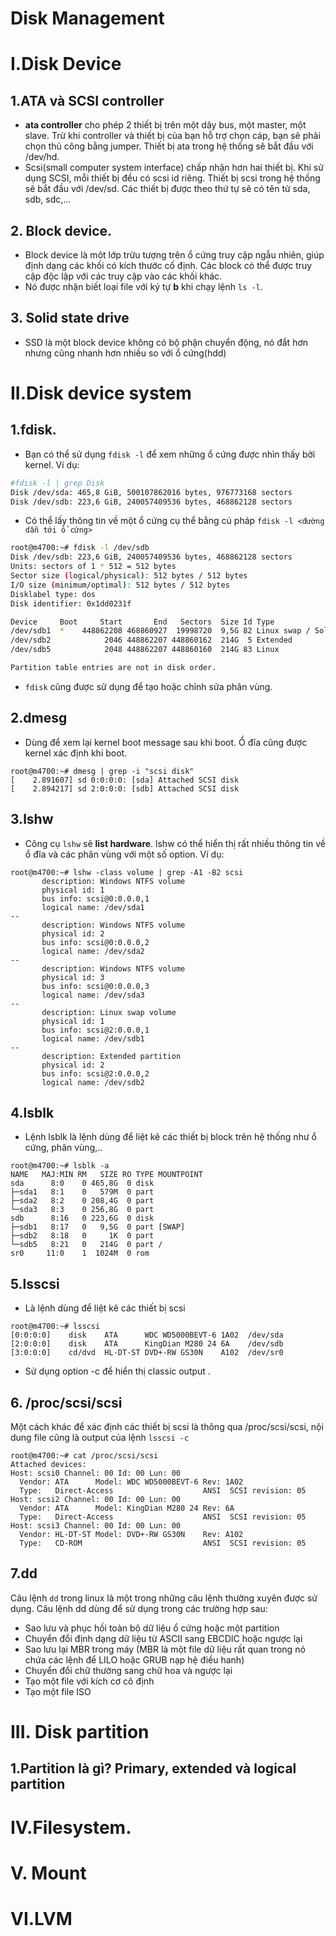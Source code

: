 # Disk Management

# I.Disk Device 
## 1.ATA và SCSI controller
- **ata controller** cho phép 2 thiết bị trên một dây bus, một master, một slave. Trừ khi controller và thiết bị của bạn hỗ trợ chọn cáp, bạn sẽ phải chọn thủ công bằng jumper. Thiết bị ata trong hệ thống sẽ bắt đầu với /dev/hd. 
- Scsi(small computer system interface) chấp nhận hơn hai thiết bị. Khi sử dụng SCSI, mỗi thiết bị đều có scsi id riêng. Thiết bị scsi trong hệ thống sẽ bắt đầu với /dev/sd. Các thiết bị được theo thứ tự sẽ có tên từ sda, sdb, sdc,...
## 2. Block device.
- Block device là môt lớp trừu tượng trên ổ cứng truy cập ngẫu nhiên, giúp định dạng các khối có kích thước cố định. Các block có thể được truy cập độc lập với các truy cập vào các khối khác.
- Nó được nhận biết loại file với ký tự **b** khi chạy lệnh `ls -l`.

## 3. Solid state drive
- SSD là một block device không có bộ phận chuyển động, nó đắt hơn nhưng cũng nhanh hơn nhiều so với ổ cứng(hdd)

# II.Disk device system

## 1.fdisk.
- Bạn có thể sử dụng `fdisk -l` để xem những ổ cứng được nhìn thấy bởi kernel.
Ví dụ:
```bash
#fdisk -l | grep Disk
Disk /dev/sda: 465,8 GiB, 500107862016 bytes, 976773168 sectors
Disk /dev/sdb: 223,6 GiB, 240057409536 bytes, 468862128 sectors
```
- Có thể lấy thông tin về một ổ cứng cụ thể bằng cú pháp `fdisk -l <đường dẫn tới ổ cứng>`
```bash
root@m4700:~# fdisk -l /dev/sdb
Disk /dev/sdb: 223,6 GiB, 240057409536 bytes, 468862128 sectors
Units: sectors of 1 * 512 = 512 bytes
Sector size (logical/physical): 512 bytes / 512 bytes
I/O size (minimum/optimal): 512 bytes / 512 bytes
Disklabel type: dos
Disk identifier: 0x1dd0231f

Device     Boot     Start       End   Sectors  Size Id Type
/dev/sdb1  *    448862208 468860927  19998720  9,5G 82 Linux swap / Solaris
/dev/sdb2            2046 448862207 448860162  214G  5 Extended
/dev/sdb5            2048 448862207 448860160  214G 83 Linux

Partition table entries are not in disk order.
```
- `fdisk` cũng được sử dụng để tạo hoặc chỉnh sửa phân vùng.

## 2.dmesg
- Dùng để xem lại kernel boot message sau khi boot. Ổ đĩa cũng được kernel xác định khi boot.

```
root@m4700:~# dmesg | grep -i "scsi disk"
[    2.891607] sd 0:0:0:0: [sda] Attached SCSI disk
[    2.894217] sd 2:0:0:0: [sdb] Attached SCSI disk
```

## 3.lshw
- Công cụ `lshw` sẽ **list hardware**. lshw có thể hiển thị rất nhiều thông tin về ổ đĩa và các phân vùng với một số option.
Ví dụ:

```
root@m4700:~# lshw -class volume | grep -A1 -B2 scsi
       description: Windows NTFS volume
       physical id: 1
       bus info: scsi@0:0.0.0,1
       logical name: /dev/sda1
--
       description: Windows NTFS volume
       physical id: 2
       bus info: scsi@0:0.0.0,2
       logical name: /dev/sda2
--
       description: Windows NTFS volume
       physical id: 3
       bus info: scsi@0:0.0.0,3
       logical name: /dev/sda3
--
       description: Linux swap volume
       physical id: 1
       bus info: scsi@2:0.0.0,1
       logical name: /dev/sdb1
--
       description: Extended partition
       physical id: 2
       bus info: scsi@2:0.0.0,2
       logical name: /dev/sdb2
```

## 4.lsblk 
- Lệnh lsblk là lệnh dùng để liệt kê các thiết bị block trên hệ thống như ổ cứng, phân vùng,..
```
root@m4700:~# lsblk -a
NAME   MAJ:MIN RM   SIZE RO TYPE MOUNTPOINT
sda      8:0    0 465,8G  0 disk 
├─sda1   8:1    0   579M  0 part 
├─sda2   8:2    0 208,4G  0 part 
└─sda3   8:3    0 256,8G  0 part 
sdb      8:16   0 223,6G  0 disk 
├─sdb1   8:17   0   9,5G  0 part [SWAP]
├─sdb2   8:18   0     1K  0 part 
└─sdb5   8:21   0   214G  0 part /
sr0     11:0    1  1024M  0 rom  
```


## 5.lsscsi
- Là lệnh dùng để liệt kê các thiết bị scsi
```
root@m4700:~# lsscsi
[0:0:0:0]    disk    ATA      WDC WD5000BEVT-6 1A02  /dev/sda 
[2:0:0:0]    disk    ATA      KingDian M280 24 6A    /dev/sdb 
[3:0:0:0]    cd/dvd  HL-DT-ST DVD+-RW GS30N    A102  /dev/sr0
```
- Sử dụng option -c để hiển thị classic output .

## 6. /proc/scsi/scsi
Một cách khác để xác định các thiết bị scsi là thông qua /proc/scsi/scsi, nội dung file cũng là output của lệnh `lsscsi -c`
```
root@m4700:~# cat /proc/scsi/scsi 
Attached devices:
Host: scsi0 Channel: 00 Id: 00 Lun: 00
  Vendor: ATA      Model: WDC WD5000BEVT-6 Rev: 1A02
  Type:   Direct-Access                    ANSI  SCSI revision: 05
Host: scsi2 Channel: 00 Id: 00 Lun: 00
  Vendor: ATA      Model: KingDian M280 24 Rev: 6A  
  Type:   Direct-Access                    ANSI  SCSI revision: 05
Host: scsi3 Channel: 00 Id: 00 Lun: 00
  Vendor: HL-DT-ST Model: DVD+-RW GS30N    Rev: A102
  Type:   CD-ROM                           ANSI  SCSI revision: 05
```
## 7.dd
Câu lệnh `dd` trong linux là một trong những câu lệnh thường xuyên được sử dụng. Câu lệnh dd dùng để sử dụng trong các trường hợp sau:

- Sao lưu và phục hồi toàn bộ dữ liệu ổ cứng hoặc một partition
- Chuyển đổi định dạng dữ liệu từ ASCII sang EBCDIC hoặc ngược lại
- Sao lưu lại MBR trong máy (MBR là một file dữ liệu rất quan trong nó chứa các lệnh để LILO hoặc GRUB nạp hệ điều hanh)
- Chuyển đổi chữ thường sang chữ hoa và ngược lại
- Tạo một file với kích cơ cô định
- Tạo một file ISO

# III. Disk partition 
## 1.Partition là gì? Primary, extended và logical partition




















# IV.Filesystem.
# V. Mount
# VI.LVM